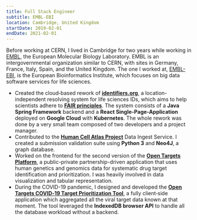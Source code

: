 ```yaml
---
title: Full Stack Engineer
subtitle: EMBL-EBI
location: Cambridge, United Kingdom
startDate: 2019-02-01
endDate: 2021-02-01
---
```


Before working at CERN, I lived in Cambridge for two years while working in [EMBL](https://embl.org), the European Molecular Biology Laboratory. EMBL is an intergovernmental organization similar to CERN, with sites in Germany, France, Italy, Spain, and the United Kingdom. The one I worked at, [EMBL-EBI](https://ebi.ac.uk), is the European Bioinformatics Institute, which focuses on big data software services for life sciences.

* Created the cloud‑based rework of **[identifiers.org](https://identifiers.org)**, a location-independent resolving system for life sciences IDs, which aims to help scientists adhere to **[FAIR principles](https://www.go-fair.org/fair-principles/)**. The system consists of a **Java Spring Framework** backend and a **React Single-Page-Application** deployed on **Google Cloud** with **Kubernetes**. The whole rework was done by a very small team composed of two developers and a project manager.
* Contributed to the **[Human Cell Atlas Project](https://www.humancellatlas.org/)** Data Ingest Service. I created a submission validation suite using **Python 3** and **Neo4J**, a graph database.
* Worked on the frontend for the second version of the **[Open Targets Platform](https://platform.opentargets.org/)**, a public-private partnership-driven application that uses human genetics and genomics data for systematic drug target identification and prioritization. I was heavily involved in data visualization and tabular representation.
* During the COVID-19 pandemic, I designed and developed the **[Open Targets COVID‑19 Target Prioritization Tool](https://blog.opentargets.org/covid-19-target-prioritisation-tool-released/)**, a fully client‑side application which aggregated all the viral target data known at that moment. The tool leveraged the **IndexedDB browser API** to handle all the database workload without a backend.
